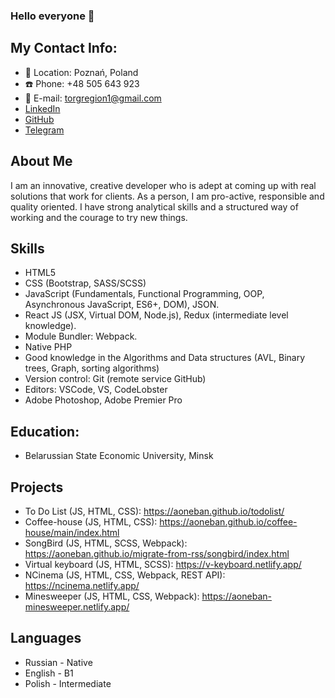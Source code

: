 ### Hello everyone 🤝

## My Contact Info:
* 🏡 Location: Poznań, Poland
* ☎️ Phone: +48 505 643 923
* 📧 E-mail: torgregion1@gmail.com
* [LinkedIn](https://www.linkedin.com/in/ashot-bahiran-3a1ab022b/)
* [GitHub](https://github.com/aoneban)
* [Telegram](https://t.me/arsenal_2004)

## About Me
I am an innovative, creative developer who is adept at coming up with real solutions that work for clients. As a person, I am pro-active, responsible and quality oriented. I have strong analytical skills and a structured way of working and the courage to try new things.
## Skills
* HTML5
* CSS (Bootstrap, SASS/SCSS)
* JavaScript (Fundamentals, Functional Programming, OOP, Asynchronous JavaScript, ES6+, DOM), JSON.
* React JS (JSX, Virtual DOM, Node.js), Redux (intermediate level knowledge).
* Module Bundler: Webpack.
* Native PHP
* Good knowledge in the Algorithms and Data structures (AVL, Binary trees, Graph, sorting algorithms)
* Version control: Git (remote service GitHub)
* Editors: VSCode, VS, CodeLobster
* Adobe Photoshop, Adobe Premier Pro

## Education: 
* Belarussian State Economic University, Minsk

## Projects 
- To Do List (JS, HTML, CSS): https://aoneban.github.io/todolist/
- Coffee-house (JS, HTML, CSS): https://aoneban.github.io/coffee-house/main/index.html
- SongBird (JS, HTML, SCSS, Webpack): https://aoneban.github.io/migrate-from-rss/songbird/index.html
- Virtual keyboard (JS, HTML, SCSS): https://v-keyboard.netlify.app/
- NCinema (JS, HTML, CSS, Webpack, REST API): https://ncinema.netlify.app/
- Minesweeper (JS, HTML, CSS, Webpack): https://aoneban-minesweeper.netlify.app/

## Languages
* Russian - Native
* English - B1
* Polish - Intermediate
